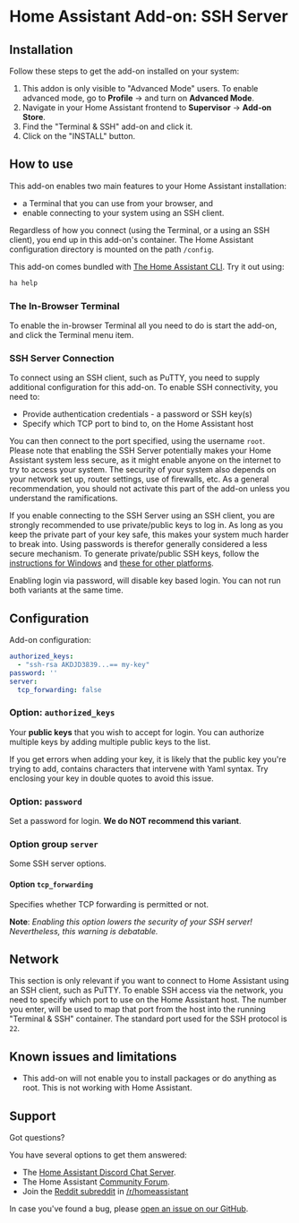 # Home Assistant Add-on: SSH Server

## Installation

Follow these steps to get the add-on installed on your system:

1. This addon is only visible to "Advanced Mode" users. To enable advanced mode, go to **Profile** -> and turn on **Advanced Mode**.
2. Navigate in your Home Assistant frontend to **Supervisor** -> **Add-on Store**.
3. Find the "Terminal & SSH" add-on and click it.
4. Click on the "INSTALL" button.

## How to use

This add-on enables two main features to your Home Assistant installation:
- a Terminal that you can use from your browser, and
- enable connecting to your system using an SSH client.

Regardless of how you connect (using the Terminal, or a using an SSH client), you end up in this add-on's container. The Home Assistant configuration 
directory is mounted on the path `/config`.

This add-on comes bundled with [The Home Assistant CLI](https://www.home-assistant.io/hassio/commandline/). Try it out using:

```bash
ha help
```

### The In-Browser Terminal

To enable the in-browser Terminal all you need to do is start the add-on, and click the Terminal menu item.

### SSH Server Connection

To connect using an SSH client, such as PuTTY, you need to supply additional configuration for this add-on. To enable SSH connectivity, you need to:

- Provide authentication credentials - a password or SSH key(s)
- Specify which TCP port to bind to, on the Home Assistant host

You can then connect to the port specified, using the username `root`. Please note that enabling the SSH Server potentially makes your Home Assistant system less secure, as it might enable anyone on the internet to try to access your system. The security of your system also depends on your network set up, router settings, use of firewalls, etc. As a general recommendation, you should not activate this part of the add-on unless you understand the ramifications.

If you enable connecting to the SSH Server using an SSH client, you are strongly recommended to use private/public keys to log in. As long as you keep the private part of your key safe, this makes your system much harder to break into. Using passwords is therefor generally considered a less secure mechanism. To generate private/public SSH keys, follow the [instructions for Windows][keygen-windows] and [these for other platforms][keygen].

Enabling login via password, will disable key based login. You can not run both variants at the same time.

## Configuration

Add-on configuration:

```yaml
authorized_keys:
  - "ssh-rsa AKDJD3839...== my-key"
password: ''
server:
  tcp_forwarding: false
```

### Option: `authorized_keys`

Your **public keys** that you wish to accept for login. You can authorize multiple keys by adding multiple public keys to the list.

If you get errors when adding your key, it is likely that the public key you're trying to add, contains characters that intervene with Yaml syntax. Try enclosing your key in double quotes to avoid this issue.

### Option: `password`

Set a password for login. **We do NOT recommend this variant**.

### Option group  `server`

Some SSH server options.

#### Option `tcp_forwarding`

Specifies whether TCP forwarding is permitted or not.

**Note**: _Enabling this option lowers the security of your SSH server! Nevertheless, this warning is debatable._

## Network

This section is only relevant if you want to connect to Home Assistant using an SSH client, such as PuTTY. To enable SSH access via the network, you need to specify which port to use on the Home Assistant host. The number you enter, will be used to map that port from the host into the running "Terminal & SSH" container. The standard port used for the SSH protocol is `22`.

## Known issues and limitations

- This add-on will not enable you to install packages or do anything as root.
  This is not working with Home Assistant.

## Support

Got questions?

You have several options to get them answered:

- The [Home Assistant Discord Chat Server][discord].
- The Home Assistant [Community Forum][forum].
- Join the [Reddit subreddit][reddit] in [/r/homeassistant][reddit]

In case you've found a bug, please [open an issue on our GitHub][issue].

[discord]: https://discord.gg/c5DvZ4e
[forum]: https://community.home-assistant.io
[issue]: https://github.com/home-assistant/hassio-addons/issues
[keygen-windows]: https://www.digitalocean.com/community/tutorials/how-to-create-ssh-keys-with-putty-to-connect-to-a-vps
[keygen]: https://help.github.com/articles/generating-a-new-ssh-key-and-adding-it-to-the-ssh-agent/
[reddit]: https://reddit.com/r/homeassistant
